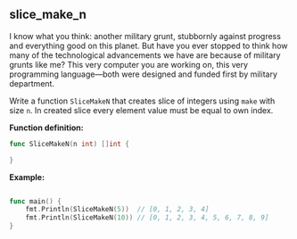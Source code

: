 ## slice_make_n

<p data-story-username="lascar123">I know what you think: another military grunt, stubbornly against progress and everything good on this planet. But have you ever stopped to think how many of the technological advancements we have are because of military grunts like me? This very computer you are working on, this very programming language—both were designed and funded first by military department.</p>


Write a function `SliceMakeN` that creates slice of integers using `make` with size `n`. In created slice every element value must be equal to own index.

**Function definition:**

```go
func SliceMakeN(n int) []int {

}
```

**Example:**

```go

func main() {
    fmt.Println(SliceMakeN(5))  // [0, 1, 2, 3, 4]
    fmt.Println(SliceMakeN(10)) // [0, 1, 2, 3, 4, 5, 6, 7, 8, 9]
}
```
